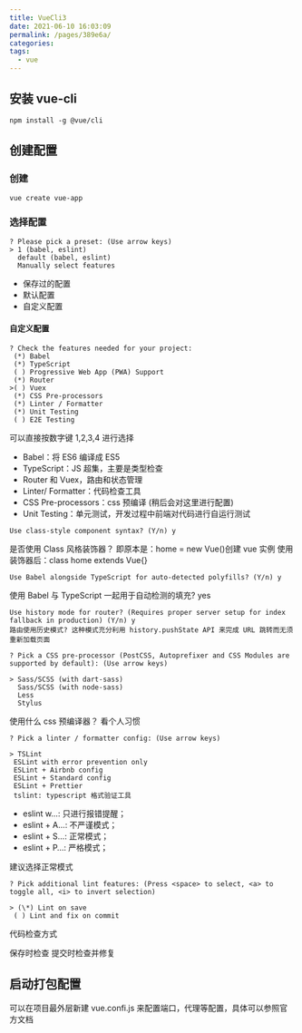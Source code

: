 ```yaml
---
title: VueCli3
date: 2021-06-10 16:03:09
permalink: /pages/389e6a/
categories:
tags:
  - vue
---
```


## 安装 vue-cli

```shell
npm install -g @vue/cli
```

## 创建配置

### 创建

```shell
vue create vue-app
```

### 选择配置

```shell
? Please pick a preset: (Use arrow keys)
> 1 (babel, eslint)
  default (babel, eslint)
  Manually select features
```

- 保存过的配置
- 默认配置
- 自定义配置

#### 自定义配置

```shell
? Check the features needed for your project:
 (*) Babel
 (*) TypeScript
 ( ) Progressive Web App (PWA) Support
 (*) Router
>( ) Vuex
 (*) CSS Pre-processors
 (*) Linter / Formatter
 (*) Unit Testing
 ( ) E2E Testing
```

可以直接按数字键 1,2,3,4 进行选择

- Babel：将 ES6 编译成 ES5
- TypeScript：JS 超集，主要是类型检查
- Router 和 Vuex，路由和状态管理
- Linter/ Formatter：代码检查工具
- CSS Pre-processors：css 预编译 (稍后会对这里进行配置)
- Unit Testing：单元测试，开发过程中前端对代码进行自运行测试

```shell
Use class-style component syntax? (Y/n) y
```

是否使用 Class 风格装饰器？
即原本是：home = new Vue()创建 vue 实例
使用装饰器后：class home extends Vue{}

```shell
Use Babel alongside TypeScript for auto-detected polyfills? (Y/n) y

```

使用 Babel 与 TypeScript 一起用于自动检测的填充? yes

```shell
Use history mode for router? (Requires proper server setup for index fallback in production) (Y/n) y
路由使用历史模式? 这种模式充分利用 history.pushState API 来完成 URL 跳转而无须重新加载页面
```

```shell
? Pick a CSS pre-processor (PostCSS, Autoprefixer and CSS Modules are supported by default): (Use arrow keys)

> Sass/SCSS (with dart-sass)
  Sass/SCSS (with node-sass)
  Less
  Stylus
```

使用什么 css 预编译器？ 看个人习惯

```shell
? Pick a linter / formatter config: (Use arrow keys)

> TSLint
 ESLint with error prevention only
 ESLint + Airbnb config
 ESLint + Standard config
 ESLint + Prettier
 tslint: typescript 格式验证工具
```
- eslint w…: 只进行报错提醒；
- eslint + A…: 不严谨模式；
- eslint + S…: 正常模式；
- eslint + P…: 严格模式；

建议选择正常模式

```shell
? Pick additional lint features: (Press <space> to select, <a> to toggle all, <i> to invert selection)

> (\*) Lint on save
 ( ) Lint and fix on commit
```

代码检查方式

保存时检查
提交时检查并修复

## 启动打包配置

可以在项目最外层新建 vue.confi.js 来配置端口，代理等配置，具体可以参照官方文档
